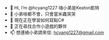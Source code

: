 - 👋 Hi, I’m @hcyang1227 嗨小弟是Keaton凱特
- 👀 小弟啥都不會，只會當米蟲哭哭
- 🌱 現在正在學習如何寫點C#
- 💞️ 正在尋找合作小遊戲的夥伴
- 📫 想連絡小弟請來信: hcyang1227@gmail.com

<!---
hcyang1227/hcyang1227 is a ✨ special ✨ repository because its `README.md` (this file) appears on your GitHub profile.
You can click the Preview link to take a look at your changes.
--->

